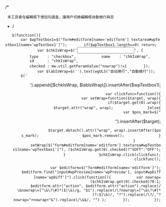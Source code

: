 /\*

` 本工具會在編輯框下增加勾選盒，讓用戶切換編輯框自動換行與否`

  - /

`   $(function(){`
`       var $wpTextbox1=$("form#editform[name='editform'] textarea#wpTextbox1[name='wpTextbox1']");`
`       if($wpTextbox1.length==0) return;`
`       `
`       var $chkIsWrap=$('`<input />`', {`
`           type    : "checkbox",`
`           name    : "chkIsWrap",`
`           id      : "chkIsWrap",`
`           checked : mw.util.getParamValue("nowrap")!=1`
`       });`
`       `
`       var $labIsWrap=$('`<label for="chkIsWrap" />`').text(wgULS("自动换行","自動換行"));`
`       $('`

<div style="text-align:right;" align="right" />

').append(\[$chkIsWrap, $labIsWrap\]).insertAfter($wpTextbox1);

`       var clickfunc=function(){`
`           var setWrap=function($target, wrap){`
`               if($target.get(0).wrap){`
`                   $target.attr("wrap", wrap);`
`               }else{`
`                   var $pos_mark=$("`

<div />

").insertAfter($target);

`                   $target.detach().attr("wrap", wrap).insertAfter($pos_mark);`
`                   $pos_mark.remove();`
`               }`
`           }`
`           `
`           setWrap($("form#editform[name='editform'] textarea#wpTextbox1[name='wpTextbox1']"), ($chkIsWrap.get(0).checked)?"SOFT":"OFF");`
`       }`
`       `
`       $chkIsWrap.click(clickfunc);`
`       clickfunc();`

`       var $editform=$("form#editform[name='editform']");`
`       $editform.find("input#wpPreview[name='wpPreview'], input#wpDiff[name='wpDiff']").click(function(){`
`           var nowrap=($chkIsWrap.get(0).checked)?0:1;`
`           $editform.attr("action", $editform.attr("action").replace(/\&nowrap\=[^\&\?\#]*($|\&)/g, "$1").replace(/\?nowrap\=[^\&\?\#]*(?:$|\&)/, "?").replace(/\?/,"?nowrap="+nowrap+"&").replace(/\&$/, "") );`
`       });`
`       `
`   });`